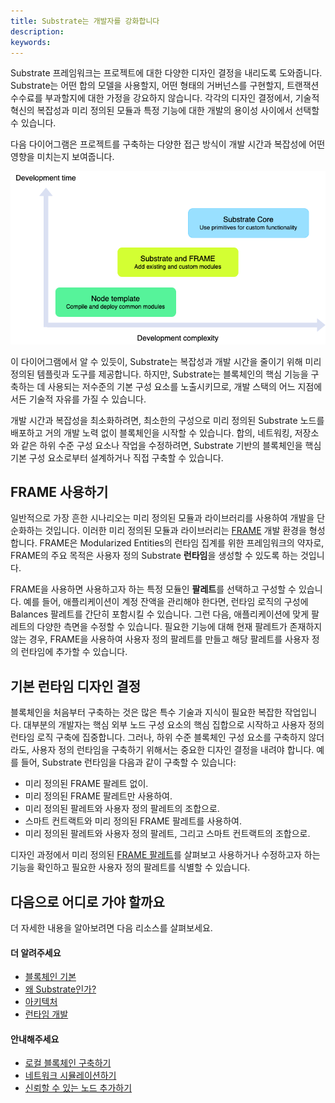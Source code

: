 ```yaml
---
title: Substrate는 개발자를 강화합니다
description:
keywords:
---
```


Substrate 프레임워크는 프로젝트에 대한 다양한 디자인 결정을 내리도록 도와줍니다.
Substrate는 어떤 합의 모델을 사용할지, 어떤 형태의 거버넌스를 구현할지, 트랜잭션 수수료를 부과할지에 대한 가정을 강요하지 않습니다.
각각의 디자인 결정에서, 기술적 혁신의 복잡성과 미리 정의된 모듈과 특정 기능에 대한 개발의 용이성 사이에서 선택할 수 있습니다.

다음 다이어그램은 프로젝트를 구축하는 다양한 접근 방식이 개발 시간과 복잡성에 어떤 영향을 미치는지 보여줍니다.

![기술적 자유와 개발 용이성의 균형](/media/images/docs/development-complexity.png)

이 다이어그램에서 알 수 있듯이, Substrate는 복잡성과 개발 시간을 줄이기 위해 미리 정의된 템플릿과 도구를 제공합니다.
하지만, Substrate는 블록체인의 핵심 기능을 구축하는 데 사용되는 저수준의 기본 구성 요소를 노출시키므로, 개발 스택의 어느 지점에서든 기술적 자유를 가질 수 있습니다.

개발 시간과 복잡성을 최소화하려면, 최소한의 구성으로 미리 정의된 Substrate 노드를 배포하고 거의 개발 노력 없이 블록체인을 시작할 수 있습니다.
합의, 네트워킹, 저장소와 같은 하위 수준 구성 요소나 작업을 수정하려면, Substrate 기반의 블록체인을 핵심 기본 구성 요소로부터 설계하거나 직접 구축할 수 있습니다.

## FRAME 사용하기

일반적으로 가장 흔한 시나리오는 미리 정의된 모듈과 라이브러리를 사용하여 개발을 단순화하는 것입니다.
이러한 미리 정의된 모듈과 라이브러리는 [FRAME](/reference/glossary/#frame) 개발 환경을 형성합니다.
FRAME은 Modularized Entities의 런타임 집계를 위한 프레임워크의 약자로, FRAME의 주요 목적은 사용자 정의 Substrate **런타임**을 생성할 수 있도록 하는 것입니다.

FRAME을 사용하면 사용하고자 하는 특정 모듈인 **팔레트**를 선택하고 구성할 수 있습니다.
예를 들어, 애플리케이션이 계정 잔액을 관리해야 한다면, 런타임 로직의 구성에 Balances 팔레트를 간단히 포함시킬 수 있습니다.
그런 다음, 애플리케이션에 맞게 팔레트의 다양한 측면을 수정할 수 있습니다.
필요한 기능에 대해 현재 팔레트가 존재하지 않는 경우, FRAME을 사용하여 사용자 정의 팔레트를 만들고 해당 팔레트를 사용자 정의 런타임에 추가할 수 있습니다.

## 기본 런타임 디자인 결정

블록체인을 처음부터 구축하는 것은 많은 특수 기술과 지식이 필요한 복잡한 작업입니다. 대부분의 개발자는 핵심 외부 노드 구성 요소의 핵심 집합으로 시작하고 사용자 정의 런타임 로직 구축에 집중합니다.
그러나, 하위 수준 블록체인 구성 요소를 구축하지 않더라도, 사용자 정의 런타임을 구축하기 위해서는 중요한 디자인 결정을 내려야 합니다.
예를 들어, Substrate 런타임을 다음과 같이 구축할 수 있습니다:

- 미리 정의된 FRAME 팔레트 없이.
- 미리 정의된 FRAME 팔레트만 사용하여.
- 미리 정의된 팔레트와 사용자 정의 팔레트의 조합으로.
- 스마트 컨트랙트와 미리 정의된 FRAME 팔레트를 사용하여.
- 미리 정의된 팔레트와 사용자 정의 팔레트, 그리고 스마트 컨트랙트의 조합으로.

디자인 과정에서 미리 정의된 [FRAME 팔레트](https://github.com/paritytech/polkadot-sdk/tree/master/substrate/frame)를 살펴보고 사용하거나 수정하고자 하는 기능을 확인하고 필요한 사용자 정의 팔레트를 식별할 수 있습니다.

## 다음으로 어디로 가야 할까요

더 자세한 내용을 알아보려면 다음 리소스를 살펴보세요.

#### 더 알려주세요

- [블록체인 기본](/main-docs/learn/blockchain-basics/)
- [왜 Substrate인가?](/main-docs/learn/why-substrate)
- [아키텍처](/main-docs/learn/architecture/)
- [런타임 개발](/main-docs/learn/runtime-development/)

#### 안내해주세요

- [로컬 블록체인 구축하기](/tutorials/build-a-blockchain/build-local-blockchain/)
- [네트워크 시뮬레이션하기](/tutorials/build-a-blockchain/simulate-network/)
- [신뢰할 수 있는 노드 추가하기](/tutorials/build-a-blockchain/add-trusted-nodes/)

<!--
#### 보여주세요 (관련 비디오 콘텐츠)

*

#### 가르쳐주세요 (관련 튜토리얼 콘텐츠)

*
-->